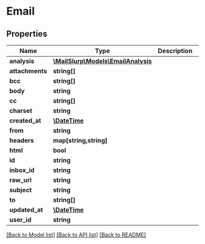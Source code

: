 # Email

## Properties
Name | Type | Description | Notes
------------ | ------------- | ------------- | -------------
**analysis** | [**\MailSlurp\Models\EmailAnalysis**](EmailAnalysis.md) |  | [optional] 
**attachments** | **string[]** |  | [optional] 
**bcc** | **string[]** |  | [optional] 
**body** | **string** |  | [optional] 
**cc** | **string[]** |  | [optional] 
**charset** | **string** |  | [optional] 
**created_at** | [**\DateTime**](\DateTime.md) |  | 
**from** | **string** |  | [optional] 
**headers** | **map[string,string]** |  | [optional] 
**html** | **bool** |  | [optional] 
**id** | **string** |  | 
**inbox_id** | **string** |  | 
**raw_url** | **string** |  | [optional] 
**subject** | **string** |  | [optional] 
**to** | **string[]** |  | 
**updated_at** | [**\DateTime**](\DateTime.md) |  | 
**user_id** | **string** |  | 

[[Back to Model list]](../README.md#documentation-for-models) [[Back to API list]](../README.md#documentation-for-api-endpoints) [[Back to README]](../README.md)


